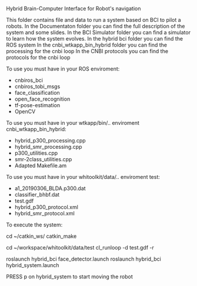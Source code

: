 Hybrid Brain-Computer Interface for Robot's navigation

This folder contains file and data to run a system based on BCI to pilot a robots.
In the Documentaton folder you can find the full description of the system and some slides.
In the BCI Simulator folder you can find a simulator to learn how the system evolves.
In the hybrid bci folder you can find the ROS system
In the cnbi_wtkapp_bin_hybrid folder you can find the processing for the cnbi loop
In the CNBI protocols you can find the protocols for the cnbi loop


To use you must have in your ROS enviroment:
- cnbiros_bci
- cnbiros_tobi_msgs
- face_classification
- open_face_recognition
- tf-pose-estimation
- OpenCV

To use you must have in your wtkapp/bin/.. enviroment cnbi_wtkapp_bin_hybrid:
- hybrid_p300_processing.cpp
- hybrid_smr_processing.cpp
- p300_utilities.cpp
- smr-2class_utilities.cpp
- Adapted Makefile.am

To use you must have in your whitoolkit/data/.. enviroment test:
- a1_20190306_BLDA.p300.dat
- classifier_bhbf.dat
- test.gdf
- hybrid_p300_protocol.xml
- hybrid_smr_protocol.xml

To execute the system:

cd ~/catkin_ws/
catkin_make

cd ~/workspace/whitoolkit/data/test
cl_runloop -d test.gdf -r

roslaunch hybrid_bci face_detector.launch
roslaunch hybrid_bci hybrid_system.launch

PRESS p on hybrid_system to start moving the robot




